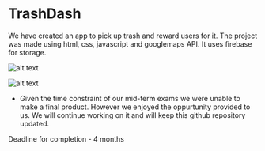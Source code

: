 # TrashDash
We have created an app to pick up trash and reward users for it. The project was made using html, css, javascript and googlemaps API. It uses firebase for storage.

![alt text](https://firebasestorage.googleapis.com/v0/b/trash-dash-89853.appspot.com/o/Screenshot%202023-03-06%20170245.png?alt=media&token=f237d905-b720-4e92-b692-b461731fa593)

![alt text](https://firebasestorage.googleapis.com/v0/b/trash-dash-89853.appspot.com/o/Screenshot%202023-03-06%20170818.png?alt=media&token=f96c3a25-fe22-4571-b02f-d7d0cf33289d)






- Given the time constraint of our mid-term exams we were unable to make a final product. However we enjoyed the oppurtunity provided to us. We will continue working on it and will keep this github repository updated. 

Deadline for completion - 4 months
